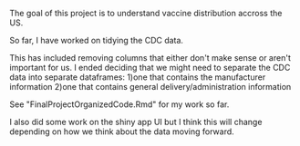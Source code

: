 The goal of this project is to understand vaccine distribution accross the US.

So far, I have worked on tidying the CDC data. 

This has included removing columns that either don't make sense or aren't important for us.
I ended deciding that we might need to separate the CDC data into separate dataframes:
1)one that contains the manufacturer information
2)one that contains general delivery/administration information

See "FinalProjectOrganizedCode.Rmd" for my work so far.

I also did some work on the shiny app UI but I think this will change depending on how we think about the data moving forward.